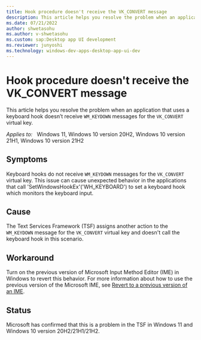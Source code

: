 ```yaml
---
title: Hook procedure doesn't receive the VK_CONVERT message
description: This article helps you resolve the problem when an application is using a keyboard hook that doesn't receive the VK_CONVERT messages.
ms.date: 07/21/2022
author: shwetasohu
ms.author: v-shwetasohu
ms.custom: sap:Desktop app UI development
ms.reviewer: junyoshi
ms.technology: windows-dev-apps-desktop-app-ui-dev
---
```


# Hook procedure doesn't receive the VK_CONVERT message

This article helps you resolve the problem when an application that uses a keyboard hook doesn’t receive `WM_KEYDOWN` messages for the `VK_CONVERT` virtual key.

_Applies to:_ &nbsp; Windows 11, Windows 10 version 20H2, Windows 10 version 21H1, Windows 10 version 21H2

## Symptoms

Keyboard hooks do not receive `WM_KEYDOWN` messages for the `VK_CONVERT` virtual key. This issue can cause unexpected behavior in the applications that call 'SetWindowsHookEx'('WH_KEYBOARD') to set a keyboard hook which monitors the keyboard input.

## Cause

The Text Services Framework (TSF) assigns another action to the `WM_KEYDOWN` message for the `VK_CONVERT` virtual key and doesn't call the keyboard hook in this scenario.

## Workaround

Turn on the previous version of Microsoft Input Method Editor (IME) in Windows to revert this behavior.
For more information about how to use the previous version of the Microsoft IME, see [Revert to a previous version of an IME](https://support.microsoft.com/en-us/windows/revert-to-a-previous-version-of-an-ime-input-method-editor-adcc9caa-17cb-44d8-b46e-f5b473b4dd77).

## Status

Microsoft has confirmed that this is a problem in the TSF in Windows 11 and Windows 10 version 20H2/21H1/21H2.
